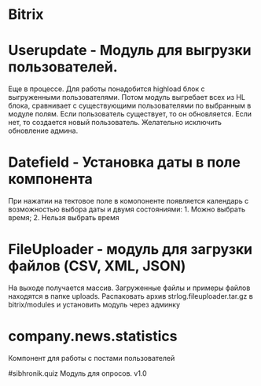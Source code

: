 # Bitrix
# Userupdate - Модуль для выгрузки пользователей. 
Еще в процессе.
Для работы понадобится highload блок с выгруженными пользователями. Потом модуль выгребает всех из HL блока, сравнивает с существующими пользователями по выбранным в модуле полям. Если пользователь существует, то он обновляется. Если нет, то создается новый пользователь.
Желательно исключить обновление админа.

# Datefield - Установка даты в поле компонента
При нажатии на тектовое поле в комопоненте появляется календарь с возможностью выбора даты и двумя состояниями: 1. Можно выбрать время; 2. Нельзя выбрать время

# FileUploader - модуль для загрузки файлов (CSV, XML, JSON)
На выходе получается массив. Загруженные файлы и примеры файлов находятся в папке uploads. Распаковать архив strlog.fileuploader.tar.gz в bitrix/modules и установить модуль через админку

# company.news.statistics
Компонент для работы с постами пользователей

#sibhronik.quiz
Модуль для опросов. v1.0
